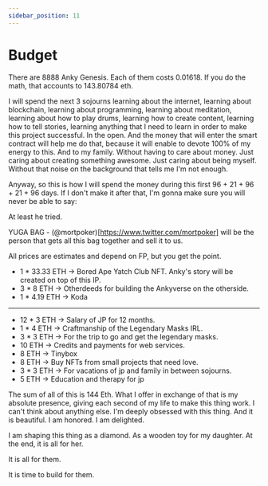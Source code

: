 ```yaml
---
sidebar_position: 11
---
```


# Budget

There are 8888 Anky Genesis. Each of them costs 0.01618. If you do the math, that accounts to 143.80784 eth.

I will spend the next 3 sojourns learning about the internet, learning about blockchain, learning about programming, learning about meditation, learning about how to play drums, learning how to create content, learning how to tell stories, learning anything that I need to learn in order to make this project successful. In the open. And the money that will enter the smart contract will help me do that, because it will enable to devote 100% of my energy to this. And to my family. Without having to care about money. Just caring about creating something awesome. Just caring about being myself. Without that noise on the background that tells me I'm not enough.

Anyway, so this is how I will spend the money during this first 96 + 21 + 96 + 21 + 96 days. If I don't make it after that, I'm gonna make sure you will never be able to say:

At least he tried.

YUGA BAG - (@mortpoker)[https://www.twitter.com/mortpoker] will be the person that gets all this bag together and sell it to us.

All prices are estimates and depend on FP, but you get the point.

- 1 \* 33.33 ETH -> Bored Ape Yatch Club NFT. Anky's story will be created on top of this IP.
- 3 \* 8 ETH -> Otherdeeds for building the Ankyverse on the otherside.
- 1 \* 4.19 ETH -> Koda

---

- 12 \* 3 ETH -> Salary of JP for 12 months.
- 1 \* 4 ETH -> Craftmanship of the Legendary Masks IRL.
- 3 \* 3 ETH -> For the trip to go and get the legendary masks.
- 10 ETH -> Credits and payments for web services.
- 8 ETH -> Tinybox
- 8 ETH -> Buy NFTs from small projects that need love.
- 3 \* 3 ETH -> For vacations of jp and family in between sojourns.
- 5 ETH -> Education and therapy for jp

The sum of all of this is 144 Eth. What I offer in exchange of that is my absolute presence, giving each second of my life to make this thing work. I can't think about anything else. I'm deeply obsessed with this thing. And it is beautiful. I am honored. I am delighted.

I am shaping this thing as a diamond. As a wooden toy for my daughter. At the end, it is all for her.

It is all for them.

It is time to build for them.
